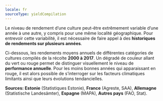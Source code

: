 ```yaml
---
locale: fr
sourceType: yieldCompilation
---
```


Le niveau de rendement d’une culture peut-être extrêmement variable d’une année
à une autre, y compris pour une même localité géographique. Pour entrevoir
cette variabilité, il est nécessaire de faire appel à des **historiques de
rendements sur plusieurs années**.

Ci-dessous, les rendements moyens annuels de différentes catégories de cultures
compilés de la récolte **2000 à 2017**. Un dégradé de couleur allant du vert
ou rouge permet de distinguer visuellement le niveau de **performance
annuelle**. Pour les moins bonnes années qui apparaissant en rouge, il est alors
possible de s’interroger sur les facteurs climatiques limitants ainsi que leurs
évolutions tendancielles.

**Sources:**
**Estonie** (Statistiques Estonie), 
**France** (Agreste, SAA),
**Allemagne** (Statistische Landesämter),
**Espagne** (MAPA),
**Autres pays** (FAO, Stat).
